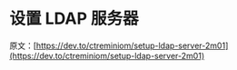 # 设置 LDAP 服务器

原文：[https://dev.to/ctreminiom/setup-ldap-server-2m01](https://dev.to/ctreminiom/setup-ldap-server-2m01)